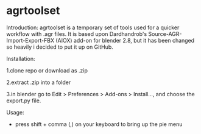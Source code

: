 # agrtoolset

Introduction:
agrtoolset is a temporary set of tools used for a quicker workflow with .agr files. It is based upon Dardhandrob's Source-AGR-Import-Export-FBX (AIOX) add-on for blender 2.8, but it has been changed so heavily i decided to put it up on GitHub.

Installation:

1.clone repo or download as .zip

2.extract .zip into a folder

3.in blender go to Edit > Preferences > Add-ons > Install..., and choose the export.py file.

Usage:
- press shift + comma (,) on your keyboard to bring up the pie menu
